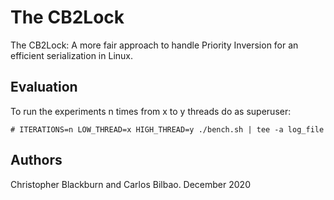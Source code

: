 # The CB2Lock

The CB2Lock: A more fair approach to handle Priority Inversion for an efficient serialization in Linux.

## Evaluation

To run the experiments n times from x to y threads do as superuser:

```
# ITERATIONS=n LOW_THREAD=x HIGH_THREAD=y ./bench.sh | tee -a log_file
```

## Authors

Christopher Blackburn and Carlos Bilbao.
December 2020
